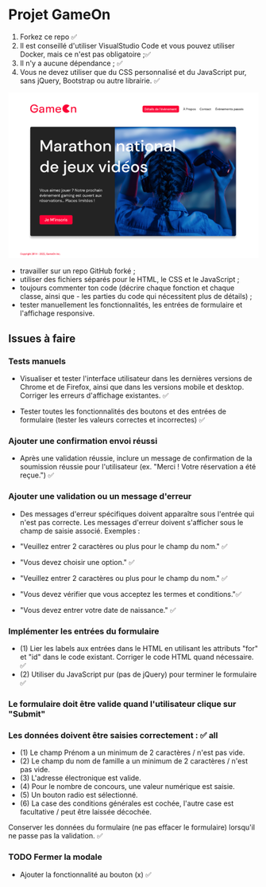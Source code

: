 # Projet GameOn

1. Forkez ce repo   ✅
2. Il est conseillé d'utiliser VisualStudio Code et vous pouvez utiliser Docker, mais ce n'est pas obligatoire ;✅
3. Il n'y a aucune dépendance ; ✅
4. Vous ne devez utiliser que du CSS personnalisé et du JavaScript pur, sans jQuery, Bootstrap ou autre librairie. ✅

![présentation](/image_p4%20.png)

- travailler sur un repo GitHub forké ;
- utiliser des fichiers séparés pour le HTML, le CSS et le JavaScript ;
- toujours commenter ton code (décrire chaque fonction et chaque classe, ainsi que - les parties du code qui nécessitent plus de détails) ;
- tester manuellement les fonctionnalités, les entrées de formulaire et l'affichage responsive.

## Issues à faire

### Tests manuels

- Visualiser et tester l'interface utilisateur dans les dernières versions de Chrome et de Firefox, ainsi que dans les versions mobile et desktop. Corriger les erreurs d'affichage existantes. ✅

- Tester toutes les fonctionnalités des boutons et des entrées de formulaire (tester les valeurs correctes et incorrectes) ✅

### Ajouter  une confirmation envoi réussi

- Après une validation réussie, inclure un message de confirmation de la soumission réussie pour l'utilisateur (ex. "Merci ! Votre réservation a été reçue.") ✅

### Ajouter  une validation ou un message d'erreur

- Des messages d'erreur spécifiques doivent apparaître sous l'entrée qui n'est pas correcte. Les messages d'erreur doivent s'afficher sous le champ de saisie associé. Exemples :

- "Veuillez entrer 2 caractères ou plus pour le champ du nom." ✅

- "Vous devez choisir une option." ✅

- "Veuillez entrer 2 caractères ou plus pour le champ du nom." ✅
- "Vous devez vérifier que vous acceptez les termes et conditions."✅

- "Vous devez entrer votre date de naissance." ✅

### Implémenter les entrées du formulaire

- (1) Lier les labels aux entrées dans le HTML en utilisant les attributs "for" et "id" dans le code existant. Corriger le code HTML quand nécessaire. ✅
- (2) Utiliser du JavaScript pur (pas de jQuery) pour terminer le formulaire  ✅

### Le formulaire doit être valide quand l'utilisateur clique sur "Submit"

### Les données doivent être saisies correctement :   ✅ all

- (1) Le champ Prénom a un minimum de 2 caractères / n'est pas vide.
- (2) Le champ du nom de famille a un minimum de 2 caractères / n'est pas vide.
- (3) L'adresse électronique est valide.
- (4) Pour le nombre de concours, une valeur numérique est saisie.
- (5) Un bouton radio est sélectionné.
- (6) La case des conditions générales est cochée, l'autre case est facultative / peut être laissée décochée.

Conserver les données du formulaire (ne pas effacer le formulaire) lorsqu'il ne passe pas la validation. ✅

### TODO Fermer la modale

- Ajouter la fonctionnalité au bouton (x) ✅
